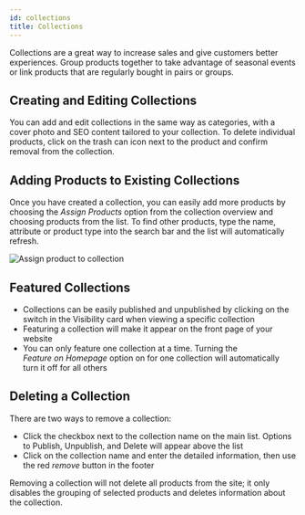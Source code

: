 ```yaml
---
id: collections
title: Collections
---
```


Collections are a great way to increase sales and give customers better experiences. Group products together to take advantage of seasonal events or link products that are regularly bought in pairs or groups. 


## Creating and Editing Collections

You can add and edit collections in the same way as categories, with a cover photo and SEO content tailored to your collection. To delete individual products, click on the trash can icon next to the product and confirm removal from the collection.


## Adding Products to Existing Collections

Once you have created a collection, you can easily add more products by choosing the _Assign&nbsp;Products_ option from the collection overview and choosing products from the list. To find other products, type the name, attribute or product type into the search bar and the list will automatically refresh.

![Assign product to collection](/assets/dashboard-catalog/17.jpg)


## Featured Collections

- Collections can be easily published and unpublished by clicking on the switch in the Visibility card when viewing a specific collection 
- Featuring a collection will make it appear on the front page of your website
- You can only feature one collection at a time. Turning the _Feature&nbsp;on&nbsp;Homepage_ option on for one collection will automatically turn it off for all others


## Deleting a Collection

There are two ways to remove a collection:

- Click the checkbox next to the collection name on the main list. Options to Publish, Unpublish, and Delete will appear above the list
- Click on the collection name and enter the detailed information, then use the red _remove_ button in the footer

Removing a collection will not delete all products from the site; it only disables the grouping of selected products and deletes information about the collection.
